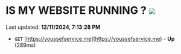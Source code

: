 # IS MY WEBSITE RUNNING ? [![](https://img.shields.io/static/v1?label=Sponsor&message=%E2%9D%A4&logo=GitHub&color=%23fe8e86)](https://github.com/sponsors/Youssef-Lehmam)

Last updated: **12/11/2024, 7:13:28 PM**

- `GET` [https://youssefservice.me](https://youssefservice.me) - **Up** (289ms)
